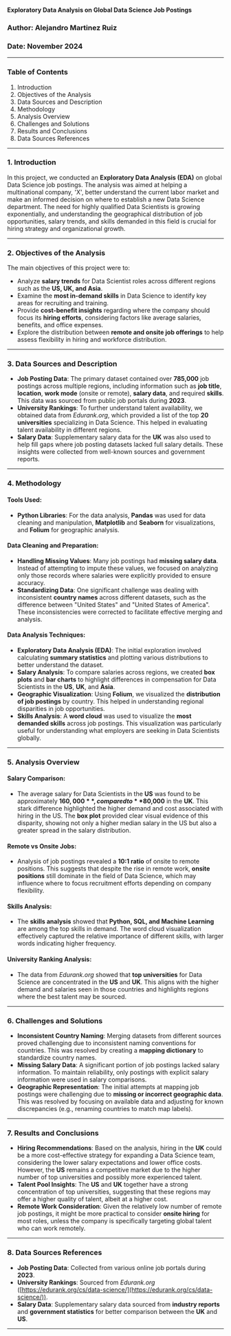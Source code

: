 **Exploratory Data Analysis on Global Data Science Job Postings**

### Author: Alejandro Martinez Ruiz
### Date: November 2024

---

### **Table of Contents**
1. Introduction  
2. Objectives of the Analysis  
3. Data Sources and Description  
4. Methodology  
5. Analysis Overview  
6. Challenges and Solutions  
7. Results and Conclusions  
8. Data Sources References

---

### **1. Introduction**
In this project, we conducted an **Exploratory Data Analysis (EDA)** on global Data Science job postings. The analysis was aimed at helping a multinational company, 'X', better understand the current labor market and make an informed decision on where to establish a new Data Science department. The need for highly qualified Data Scientists is growing exponentially, and understanding the geographical distribution of job opportunities, salary trends, and skills demanded in this field is crucial for hiring strategy and organizational growth.

---

### **2. Objectives of the Analysis**
The main objectives of this project were to:
- Analyze **salary trends** for Data Scientist roles across different regions such as the **US, UK, and Asia**.
- Examine the **most in-demand skills** in Data Science to identify key areas for recruiting and training.
- Provide **cost-benefit insights** regarding where the company should focus its **hiring efforts**, considering factors like average salaries, benefits, and office expenses.
- Explore the distribution between **remote and onsite job offerings** to help assess flexibility in hiring and workforce distribution.

---

### **3. Data Sources and Description**
- **Job Posting Data**: The primary dataset contained over **785,000** job postings across multiple regions, including information such as **job title**, **location**, **work mode** (onsite or remote), **salary data**, and required **skills**. This data was sourced from public job portals during **2023**.
- **University Rankings**: To further understand talent availability, we obtained data from *Edurank.org*, which provided a list of the top **20 universities** specializing in Data Science. This helped in evaluating talent availability in different regions.
- **Salary Data**: Supplementary salary data for the **UK** was also used to help fill gaps where job posting datasets lacked full salary details. These insights were collected from well-known sources and government reports.

---

### **4. Methodology**

#### **Tools Used**:
- **Python Libraries**: For the data analysis, **Pandas** was used for data cleaning and manipulation, **Matplotlib** and **Seaborn** for visualizations, and **Folium** for geographic analysis.

#### **Data Cleaning and Preparation**:
- **Handling Missing Values**: Many job postings had **missing salary data**. Instead of attempting to impute these values, we focused on analyzing only those records where salaries were explicitly provided to ensure accuracy.
- **Standardizing Data**: One significant challenge was dealing with inconsistent **country names** across different datasets, such as the difference between "United States" and "United States of America". These inconsistencies were corrected to facilitate effective merging and analysis.

#### **Data Analysis Techniques**:
- **Exploratory Data Analysis (EDA)**: The initial exploration involved calculating **summary statistics** and plotting various distributions to better understand the dataset.
- **Salary Analysis**: To compare salaries across regions, we created **box plots** and **bar charts** to highlight differences in compensation for Data Scientists in the **US**, **UK**, and **Asia**.
- **Geographic Visualization**: Using **Folium**, we visualized the **distribution of job postings** by country. This helped in understanding regional disparities in job opportunities.
- **Skills Analysis**: A **word cloud** was used to visualize the **most demanded skills** across job postings. This visualization was particularly useful for understanding what employers are seeking in Data Scientists globally.

---

### **5. Analysis Overview**

#### **Salary Comparison**:
- The average salary for Data Scientists in the **US** was found to be approximately **$160,000**, compared to **$80,000** in the **UK**. This stark difference highlighted the higher demand and cost associated with hiring in the US. The **box plot** provided clear visual evidence of this disparity, showing not only a higher median salary in the US but also a greater spread in the salary distribution.

#### **Remote vs Onsite Jobs**:
- Analysis of job postings revealed a **10:1 ratio** of onsite to remote positions. This suggests that despite the rise in remote work, **onsite positions** still dominate in the field of Data Science, which may influence where to focus recruitment efforts depending on company flexibility.

#### **Skills Analysis**:
- The **skills analysis** showed that **Python, SQL, and Machine Learning** are among the top skills in demand. The word cloud visualization effectively captured the relative importance of different skills, with larger words indicating higher frequency.

#### **University Ranking Analysis**:
- The data from *Edurank.org* showed that **top universities** for Data Science are concentrated in the **US** and **UK**. This aligns with the higher demand and salaries seen in those countries and highlights regions where the best talent may be sourced.

---

### **6. Challenges and Solutions**
- **Inconsistent Country Naming**: Merging datasets from different sources proved challenging due to inconsistent naming conventions for countries. This was resolved by creating a **mapping dictionary** to standardize country names.
- **Missing Salary Data**: A significant portion of job postings lacked salary information. To maintain reliability, only postings with explicit salary information were used in salary comparisons.
- **Geographic Representation**: The initial attempts at mapping job postings were challenging due to **missing or incorrect geographic data**. This was resolved by focusing on available data and adjusting for known discrepancies (e.g., renaming countries to match map labels).

---

### **7. Results and Conclusions**
- **Hiring Recommendations**: Based on the analysis, hiring in the **UK** could be a more cost-effective strategy for expanding a Data Science team, considering the lower salary expectations and lower office costs. However, the **US** remains a competitive market due to the higher number of top universities and possibly more experienced talent.
- **Talent Pool Insights**: The **US** and **UK** together have a strong concentration of top universities, suggesting that these regions may offer a higher quality of talent, albeit at a higher cost.
- **Remote Work Consideration**: Given the relatively low number of remote job postings, it might be more practical to consider **onsite hiring** for most roles, unless the company is specifically targeting global talent who can work remotely.

---

### **8. Data Sources References**
- **Job Posting Data**: Collected from various online job portals during **2023**.
- **University Rankings**: Sourced from *Edurank.org* ([https://edurank.org/cs/data-science/](https://edurank.org/cs/data-science/)).
- **Salary Data**: Supplementary salary data sourced from **industry reports** and **government statistics** for better comparison between the **UK** and **US**.

---


